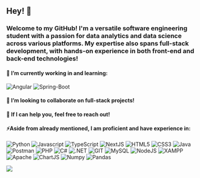 ## Hey! 👋

### Welcome to my GitHub! I'm a versatile software engineering student with a passion for data analytics and data science across various platforms. My expertise also spans full-stack development, with hands-on experience in both front-end and back-end technologies!

<h4>🔭 I’m currently working in and learning: </h4>
  <p>
    <img alt="Аngular" src="https://img.shields.io/badge/-Angular-DD0031?style=for-the-badge&logo=angular&logoColor=white" />
    <img alt="Spring-Boot" src="https://img.shields.io/badge/Spring_Boot-6DB33F?style=for-the-badge&logo=spring-boot&logoColor=white" />
  </p>
<h4>👯 I’m looking to collaborate on full-stack projects!</h4>
 
<h4>💬 If I can help you, feel free to reach out!</h4>
 <!--
<h4>📫 How to reach me: </br></h4>
<p>
  <img alt="Gmail" src="https://img.shields.io/badge/Gmail-EA4335?style=for-the-badge&logo=gmail&logoColor=white" />
  <img alt="Telegram" src="https://img.shields.io/badge/Telegram-26A5E4?style=for-the-badge&logo=telegram&logoColor=white" />
  <img alt="Discord" src="https://img.shields.io/badge/Discord-5865F2?style=for-the-badge&logo=discord&logoColor=white" />
  <img alt="LinkedIn" src="https://img.shields.io/badge/LinkedIn-0077B5?style=for-the-badge&logo=linkedin&logoColor=white" />
  <img alt="Teams" src="https://img.shields.io/badge/Teams-6264A7?style=for-the-badge&logo=microsoft-teams&logoColor=white" />
</p> -->

<h4>⚡Aside from already mentioned, I am proficient and have experience in:</h4>
<p>
  <img alt="Python" src="https://img.shields.io/badge/-Python-FFD43B?style=for-the-badge&logo=python&logoColor=blue" />
  <img alt="Javascript" src="https://img.shields.io/badge/-javascript-f7df1c?style=for-the-badge&logo=javascript&logoColor=black" />
  <img alt="TypeScript" src="https://img.shields.io/badge/-TypeScript-007ACC?style=for-the-badge&logo=typescript&logoColor=white" />
  <img alt="NextJS" src="https://img.shields.io/badge/next%20js-000000?style=for-the-badge&logo=nextdotjs&logoColor=white" />
  <img alt="HTML5" src="https://img.shields.io/badge/-HTML5-E34F26?style=for-the-badge&logo=html5&logoColor=white" />
  <img alt="CSS3" src="https://img.shields.io/badge/CSS3-1572B6?style=for-the-badge&logo=css3&logoColor=white" />
  <img alt="Java" src="https://img.shields.io/badge/Java-ED8B00?style=for-the-badge&logo=openjdk&logoColor=white" /> 
  <img alt="Postman" src="https://img.shields.io/badge/Postman-FF6C37?style=for-the-badge&logo=Postman&logoColor=white" />
  <img alt="PHP" src="https://img.shields.io/badge/-PHP-777BB4?style=for-the-badge&logo=php&logoColor=white" />
  <img alt="C#" src="https://img.shields.io/badge/C%23-239120?style=for-the-badge&logo=csharp&logoColor=white" />
  <img alt=".NET" src="https://img.shields.io/badge/.NET-512BD4?style=for-the-badge&logo=dotnet&logoColor=white" />
  <img alt="GIT" src="https://img.shields.io/badge/-Git-F05032?style=for-the-badge&logo=git&logoColor=white" />
  <img alt="MySQL" src="https://img.shields.io/badge/MySQL-005C84?style=for-the-badge&logo=mysql&logoColor=white" />
  <img alt="NodeJS" src="https://img.shields.io/badge/-Nodejs-43853d?style=for-the-badge&logo=Node.js&logoColor=white" />
  <!-- <img alt="MongoDB" src="https://img.shields.io/badge/-MongoDB-13aa52?style=for-the-badge&logo=mongodb&logoColor=white" /> -->
  <img alt="XAMPP" src="https://img.shields.io/badge/Xampp-F37623?style=for-the-badge&logo=xampp&logoColor=white" />
  <img alt="Apache" src="https://img.shields.io/badge/-Apache-D22128?style=for-the-badge&logo=Apache&logoColor=white" />
  <!--<img alt="Axios" src="https://img.shields.io/badge/-Axios-671ddf?&style=for-the-badge&logo=axios&logoColor=white" /> -->
  <img alt="ChartJS" src="https://img.shields.io/badge/-Chart%20js-FF6384?style=for-the-badge&logo=chartdotjs&logoColor=white" />
  <img alt="Numpy" src="https://img.shields.io/badge/Numpy-777BB4?style=for-the-badge&logo=numpy&logoColor=white" />
  <img alt="Pandas" src="https://img.shields.io/badge/Pandas-2C2D72?style=for-the-badge&logo=pandas&logoColor=white" />
  
</p>
<!--<h3>My GitHub contributions summary</h3>
[![GitHub Streak](https://github-readme-streak-stats.herokuapp.com?user=Vojinovic-M&theme=dark&ring=fb4362&file=fb4362&currStreakNum=fb4362&currStreakLabel=fb4362&hide_border=true)](https://git.io/streak-stats)
![Your GitHub stats](https://github-readme-stats.vercel.app/api?username=Vojinovic-M&hide_border=true&show_icons=true&bg_color=151515&title_color=fb4362&icon_color=fb4362&text_bold=false&text_color=9e9e9e) -->


![](https://komarev.com/ghpvc/?username=Vojinovic-M&color=green&style=for-the-badge&base=256)
